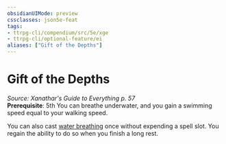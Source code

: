 ```yaml
---
obsidianUIMode: preview
cssclasses: json5e-feat
tags:
- ttrpg-cli/compendium/src/5e/xge
- ttrpg-cli/optional-feature/ei
aliases: ["Gift of the Depths"]
---
```

# Gift of the Depths
*Source: Xanathar's Guide to Everything p. 57*  
**Prerequisite**: 5th
You can breathe underwater, and you gain a swimming speed equal to your walking speed.

You can also cast [water breathing](3-Mechanics/CLI/spells/water-breathing.md) once without expending a spell slot. You regain the ability to do so when you finish a long rest.
